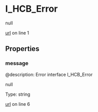 # I_HCB_Error

null 

[url](https://github.com/devramsean0/hcb.js/blob/b3ba6fa/src/api_schemas/error.ts#L1) on line 1  

## Properties
### message
@description: Error interface
 I_HCB_Error 

null 

Type: string  

[url](https://github.com/devramsean0/hcb.js/blob/b3ba6fa/src/api_schemas/error.ts#L6) on line 6  
